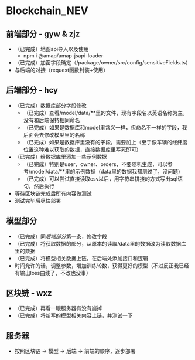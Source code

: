 # Blockchain_NEV

## 前端部分 - gyw & zjz
- （已完成）地图api导入以及使用
  - npm i @amap/amap-jsapi-loader 
- （已完成）加密字段确定（/package/owner/src/config/sensitiveFields.ts）
- 与后端的对接（request函数封装+使用）

## 后端部分 - hcy
- （已完成）数据库部分字段修改
  - （已完成）查看/model/data/**里的文件，现有字段名以英语名称为主，没有和后端保持相同命名
  - （已完成）如果是数据库和model里含义一样，但命名不一样的字段，我后面会去修改模型里的名称
  - （已完成）如果是数据库里没有的字段，需要加上（至于像车辆的经纬度位置这种难以获取的数据，直接数据库里写死即可）
- （已完成）给数据库里添加一些示例数据
  - （已完成）特别是user、owner、orders，不要随机生成，可以参考/model/data/**里的示例数据（data里的数据我都测过了，没问题）
  - （已完成）可以尝试直接读取csv以后，用字符串拼接的方式写出sql语句，然后执行
- 等待区块链完成后所有内容做测试
- 测试完毕后尽快部署

## 模型部分
- （已完成）同*后端部分*第一条，修改字段
- （已完成）将获取数据的部分，从原本的读取/data里的数据改为读取数据库里的数据
- （已完成）将模型相关数据上链，在后端处添加接口和逻辑
- 时间允许的话，调整参数，增加训练轮数，获得更好的模型（不过反正我已经有输出loss曲线了，不改也没事）

## 区块链 - wxz
- （已完成）再看一眼服务器有没有崩掉
- （已完成）将新写的模型相关内容上链，并测试一下

## 服务器
- 按照区块链 -> 模型 -> 后端 -> 前端的顺序，逐步部署
